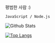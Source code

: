 평범한 사람 :)

`JavaScript / Node.js`

![Github Stats](https://github-readme-stats.vercel.app/api?username=Taca-Acha&show_icons=true)

[![Top Langs](https://github-readme-stats.vercel.app/api/top-langs/?username=Taca-Acha&layout=compact)](https://github.com/anuraghazra/github-readme-stats)
